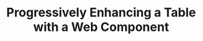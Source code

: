 ---
url: >-
  https://www.raymondcamden.com/2023/03/14/progressively-enhancing-a-table-with-a-web-component
title: Progressively Enhancing a Table with a Web Component
dateRead: '2024-01-23'
authors:
  - Raymond Camden
notes: >-
  A guide to building a web component to wrap around an existing table to add sort functionality.
topics:
  - web components
  - javascript
  - progressively enhance
purposes:
  - work
---